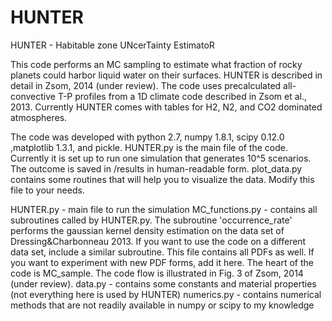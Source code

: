 HUNTER
======

HUNTER - Habitable zone UNcerTainty EstimatoR

This code performs an MC sampling to estimate what fraction of rocky planets could harbor liquid water on their surfaces. HUNTER is described in detail in Zsom, 2014 (under review). The code uses precalculated all-convective T-P profiles from a 1D climate code described in Zsom et al., 2013. Currently HUNTER comes with tables for H2, N2, and CO2 dominated atmospheres.

The code was developed with python 2.7, numpy 1.8.1, scipy 0.12.0 ,matplotlib 1.3.1, and pickle. HUNTER.py is the main file of the code. Currently it is set up to run one simulation that generates 10^5 scenarios. The outcome is saved in /results in human-readable form. plot_data.py contains some routines that will help you to visualize the data. Modify this file to your needs.

HUNTER.py - main file to run the simulation
MC_functions.py - contains all subroutines called by HUNTER.py. The subroutine 'occurrence_rate' performs the gaussian kernel density estimation on the data set of Dressing&Charbonneau 2013. If you want to use the code on a different data set, include a similar subroutine. This file contains all PDFs as well. If you want to experiment with new PDF forms, add it here. The heart of the code is MC_sample. The code flow is illustrated in Fig. 3 of Zsom, 2014 (under review).
data.py - contains some constants and material properties (not everything here is used by HUNTER)
numerics.py - contains numerical methods that are not readily available in numpy or scipy to my knowledge
